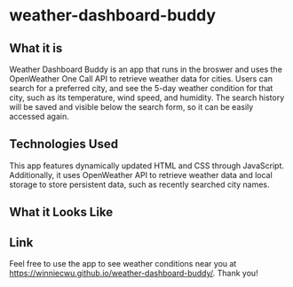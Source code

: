 # weather-dashboard-buddy

## What it is
Weather Dashboard Buddy is an app that runs in the broswer and uses the OpenWeather One Call API to retrieve weather data for cities. Users can search for a preferred city, and see the 5-day weather condition for that city, such as its temperature, wind speed, and humidity. The search history will be saved and visible below the search form, so it can be easily accessed again.

## Technologies Used
This app features dynamically updated HTML and CSS through JavaScript. Additionally, it uses OpenWeather API to retrieve weather data and local storage to store persistent data, such as recently searched city names.

## What it Looks Like

## Link
Feel free to use the app to see weather conditions near you at https://winniecwu.github.io/weather-dashboard-buddy/. Thank you!